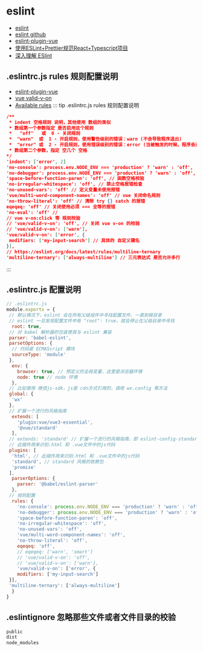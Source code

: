 # eslint

- [eslint](https://eslint.org/)
- [eslint github](https://github.com/eslint/eslint)
- [eslint-plugin-vue](https://eslint.vuejs.org/)
- [使用ESLint+Prettier规范React+Typescript项目](https://zhuanlan.zhihu.com/p/62401626)
- [深入理解 ESlint](https://juejin.cn/post/6844903901292920846)

## .eslintrc.js rules 规则配置说明

- [eslint-plugin-vue](https://eslint.vuejs.org/)
- [vue valid-v-on](https://eslint.vuejs.org/rules/valid-v-on.html)
- [Available rules](https://eslint.vuejs.org/rules/)
::: tip .eslintrc.js rules 规则配置说明

``` json
/**
 * indent 空格规则 说明，其他使用 数组的类似
 * 数组第一个参数指定 是否启用这个规则
 *   "off"   或  0 - 关闭规则
 *  "warn"  或  1 - 开启规则，使用警告级别的错误：warn (不会导致程序退出)
 *  "error" 或  2 - 开启规则，使用错误级别的错误：error (当被触发的时候，程序会退出)
 * 数组第二个参数，指定 空几个 空格
*/
'indent': ['error', 2]
'no-console': process.env.NODE_ENV === 'production' ? 'warn' : 'off',
'no-debugger': process.env.NODE_ENV === 'production' ? 'warn' : 'off',
'space-before-function-paren': 'off', // 函数空格校验
'no-irregular-whitespace': 'off', // 禁止空格报错检查
'no-unused-vars': 'off' // 定义变量未使用报错
'vue/multi-word-component-names': 'off' // vue 关闭命名规则
'no-throw-literal': 'off' // 清除 try {} catch 的报错
eqeqeq: 'off' // 关闭使用必须 === 全等的报错
'no-eval': 'off' //
// vue v-on:click 等 规则校验
// 'vue/valid-v-on': 'off', // 关闭 vue v-on 的校验
// 'vue/valid-v-on': ['warn'],
'vue/valid-v-on': ['error', {
 modifiers: ['my-input-search'] // 具体的 自定义键名
}],
// https://eslint.org/docs/latest/rules/multiline-ternary
'multiline-ternary': ['always-multiline'] // 三元表达式 是否允许多行

```

:::

## .eslintrc.js 配置说明

``` js
// .eslintrc.js
module.exports = {
 // 默认情况下，eslint 会在所有父级组件中寻找配置文件，一直到根目录
 // eslint 一旦发现配置文件中有 "root": true，就会停止在父级目录中寻找
  root: true,
 // 对 babel 解析器的包装使其与 eslint 兼容
 parser: 'babel-eslint',
 parsetOptions: {
  // 代码是 ECMAScript 模块
  sourceType: 'module'
 },
  env: {
    browser: true, // 预定义的全局变量，这里是浏览器环境
    node: true // node 环境
  },
 // 比如使用 微信js-sdk，js是 cdn方式引用的，调用 wx.config 等方法
 global: {
  'wx'
 },
 // 扩展一个流行的风格指南
  extends: [
    'plugin:vue/vue3-essential',
    '@vue/standard'
  ],
 // extends: 'standard' // 扩展一个流行的风格指南，即 eslint-config-standard
 // 此插件用来识别.html 和 .vue文件中的js代码
 plugins: [
  'html', // 此插件用来识别.html 和 .vue文件中的js代码
  'standard', // standard 风格的依赖包
  'promise'
 ],
  parserOptions: {
    parser: '@babel/eslint-parser'
  },
 // 规则配置
  rules: {
    'no-console': process.env.NODE_ENV === 'production' ? 'warn' : 'off',
    'no-debugger': process.env.NODE_ENV === 'production' ? 'warn' : 'off',
    'space-before-function-paren': 'off',
    'no-irregular-whitespace': 'off',
    'no-unused-vars': 'off',
    'vue/multi-word-component-names': 'off',
    'no-throw-literal': 'off',
    eqeqeq: 'off',
    // eqeqeq: ['warn', 'smart']
    // 'vue/valid-v-on': 'off',
    // 'vue/valid-v-on': ['warn'],
    'vue/valid-v-on': ['error', {
    modifiers: ['my-input-search']
 }],
 'multiline-ternary': ['always-multiline']
  }
}
```

## .eslintignore 忽略那些文件或者文件目录的校验

``` bash
public
dist
node_modules
```
